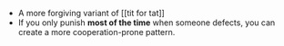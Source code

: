 - A more forgiving variant of [[tit for tat]]
- If you only punish __most of the time__ when someone defects, you can create a more cooperation-prone pattern.
